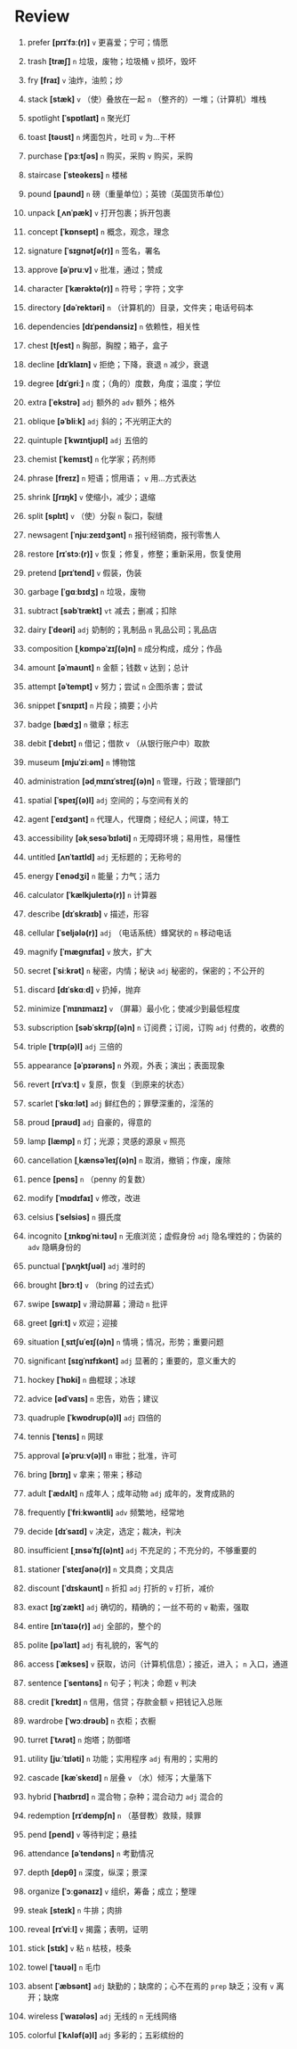 # Review
1. prefer **[prɪˈfɜː(r)]** `v` 更喜爱；宁可；情愿

2. trash **[træʃ]** `n` 垃圾，废物；垃圾桶 `v` 损坏，毁坏

3. fry **[fraɪ]** `v` 油炸，油煎；炒

4. stack **[stæk]** `v` （使）叠放在一起 `n` （整齐的）一堆；（计算机）堆栈

5. spotlight **[ˈspɒtlaɪt]** `n` 聚光灯

6. toast **[təʊst]** `n` 烤面包片，吐司 `v` 为...干杯

7. purchase **[ˈpɜːtʃəs]** `n` 购买，采购 `v` 购买，采购

8. staircase **[ˈsteəkeɪs]** `n` 楼梯

9. pound **[paʊnd]** `n` 磅（重量单位）；英镑（英国货币单位）

10. unpack **[ˌʌnˈpæk]** `v` 打开包裹；拆开包裹

11. concept **[ˈkɒnsept]** `n` 概念，观念，理念

12. signature **[ˈsɪɡnətʃə(r)]** `n` 签名，署名

13. approve **[əˈpruːv]** `v` 批准，通过；赞成

14. character **[ˈkærəktə(r)]** `n` 符号；字符；文字

15. directory **[dəˈrektəri]** `n` （计算机的）目录，文件夹；电话号码本

16. dependencies **[dɪˈpendənsiz]** `n` 依赖性，相关性

17. chest **[tʃest]** `n` 胸部，胸膛；箱子，盒子

18. decline **[dɪˈklaɪn]** `v` 拒绝；下降，衰退 `n` 减少，衰退

19. degree **[dɪˈɡriː]** `n` 度；（角的）度数，角度；温度；学位

20. extra **[ˈekstrə]** `adj` 额外的 `adv` 额外；格外

21. oblique **[əˈbliːk]** `adj` 斜的；不光明正大的

22. quintuple **[ˈkwɪntjʊpl]** `adj` 五倍的

23. chemist **[ˈkemɪst]** `n` 化学家；药剂师

24. phrase **[freɪz]** `n` 短语；惯用语； `v` 用...方式表达

25. shrink **[ʃrɪŋk]** `v` 使缩小，减少；退缩

26. split **[splɪt]** `v` （使）分裂 `n` 裂口，裂缝

27. newsagent **[ˈnjuːzeɪdʒənt]** `n` 报刊经销商，报刊零售人

28. restore **[rɪˈstɔː(r)]** `v` 恢复；修复，修整；重新采用，恢复使用

29. pretend **[prɪˈtend]** `v` 假装，伪装

30. garbage **[ˈɡɑːbɪdʒ]** `n` 垃圾，废物

31. subtract **[səbˈtrækt]** `vt` 减去；删减；扣除

32. dairy **[ˈdeəri]** `adj` 奶制的；乳制品 `n` 乳品公司；乳品店

33. composition **[ˌkɒmpəˈzɪʃ(ə)n]** `n` 成分构成，成分；作品

34. amount **[əˈmaʊnt]** `n` 金额；钱数 `v` 达到；总计

35. attempt **[əˈtempt]** `v` 努力；尝试 `n` 企图杀害；尝试

36. snippet **[ˈsnɪpɪt]** `n` 片段；摘要；小片

37. badge **[bædʒ]** `n` 徽章；标志

38. debit **[ˈdebɪt]** `n` 借记；借款 `v` （从银行账户中）取款

39. museum **[mjuˈziːəm]** `n` 博物馆

40. administration **[ədˌmɪnɪˈstreɪʃ(ə)n]** `n` 管理，行政；管理部门

41. spatial **[ˈspeɪʃ(ə)l]** `adj` 空间的；与空间有关的

42. agent **[ˈeɪdʒənt]** `n` 代理人，代理商；经纪人；间谍，特工

43. accessibility **[əkˌsesəˈbɪləti]** `n` 无障碍环境；易用性，易懂性

44. untitled **[ʌnˈtaɪtld]** `adj` 无标题的；无称号的

45. energy **[ˈenədʒi]** `n` 能量；力气；活力

46. calculator **[ˈkælkjuleɪtə(r)]** `n` 计算器

47. describe **[dɪˈskraɪb]** `v` 描述，形容

48. cellular **[ˈseljələ(r)]** `adj` （电话系统）蜂窝状的 `n` 移动电话

49. magnify **[ˈmæɡnɪfaɪ]** `v` 放大，扩大

50. secret **[ˈsiːkrət]** `n` 秘密，内情；秘诀 `adj` 秘密的，保密的；不公开的

51. discard **[dɪˈskɑːd]** `v` 扔掉，抛弃

52. minimize **[ˈmɪnɪmaɪz]** `v` （屏幕）最小化；使减少到最低程度

53. subscription **[səbˈskrɪpʃ(ə)n]** `n` 订阅费；订阅，订购 `adj` 付费的，收费的

54. triple **[ˈtrɪp(ə)l]** `adj` 三倍的

55. appearance **[əˈpɪərəns]** `n` 外观，外表；演出；表面现象

56. revert **[rɪˈvɜːt]** `v` 复原，恢复（到原来的状态）

57. scarlet **[ˈskɑːlət]** `adj` 鲜红色的；罪孽深重的，淫荡的

58. proud **[praʊd]** `adj` 自豪的，得意的

59. lamp **[læmp]** `n` 灯；光源；灵感的源泉 `v` 照亮

60. cancellation **[ˌkænsəˈleɪʃ(ə)n]** `n` 取消，撤销；作废，废除

61. pence **[pens]** `n` （penny 的复数）

62. modify **[ˈmɒdɪfaɪ]** `v` 修改，改进

63. celsius **[ˈselsiəs]** `n` 摄氏度

64. incognito **[ˌɪnkɒɡˈniːtəʊ]** `n` 无痕浏览；虚假身份 `adj` 隐名埋姓的；伪装的 `adv` 隐瞒身份的

65. punctual **[ˈpʌŋktʃuəl]** `adj` 准时的

66. brought **[brɔːt]** `v` （bring 的过去式）

67. swipe **[swaɪp]** `v` 滑动屏幕；滑动 `n` 批评

68. greet **[ɡriːt]** `v` 欢迎；迎接

69. situation **[ˌsɪtʃuˈeɪʃ(ə)n]** `n` 情境；情况，形势；重要问题

70. significant **[sɪɡˈnɪfɪkənt]** `adj` 显著的；重要的，意义重大的

71. hockey **[ˈhɒki]** `n` 曲棍球；冰球

72. advice **[ədˈvaɪs]** `n` 忠告，劝告；建议

73. quadruple **[ˈkwɒdrʊp(ə)l]** `adj` 四倍的

74. tennis **[ˈtenɪs]** `n` 网球

75. approval **[əˈpruːv(ə)l]** `n` 审批；批准，许可

76. bring **[brɪŋ]** `v` 拿来；带来；移动

77. adult **[ˈædʌlt]** `n` 成年人；成年动物 `adj` 成年的，发育成熟的

78. frequently **[ˈfriːkwəntli]** `adv` 频繁地，经常地

79. decide **[dɪˈsaɪd]** `v` 决定，选定；裁决，判决

80. insufficient **[ˌɪnsəˈfɪʃ(ə)nt]** `adj` 不充足的；不充分的，不够重要的

81. stationer **[ˈsteɪʃənə(r)]** `n` 文具商；文具店

82. discount **[ˈdɪskaʊnt]** `n` 折扣 `adj` 打折的 `v` 打折，减价

83. exact **[ɪɡˈzækt]** `adj` 确切的，精确的；一丝不苟的 `v` 勒索，强取

84. entire **[ɪnˈtaɪə(r)]** `adj` 全部的，整个的

85. polite **[pəˈlaɪt]** `adj` 有礼貌的，客气的

86. access **[ˈækses]** `v` 获取，访问（计算机信息）；接近，进入； `n` 入口，通道

87. sentence **[ˈsentəns]** `n` 句子；判决；命题 `v` 判决

88. credit **[ˈkredɪt]** `n` 信用，信贷；存款金额 `v` 把钱记入总账

89. wardrobe **[ˈwɔːdrəʊb]** `n` 衣柜；衣橱

90. turret **[ˈtʌrət]** `n` 炮塔；防御塔

91. utility **[juːˈtɪləti]** `n` 功能；实用程序 `adj` 有用的；实用的

92. cascade **[kæˈskeɪd]** `n` 层叠 `v` （水）倾泻；大量落下

93. hybrid **[ˈhaɪbrɪd]** `n` 混合物；杂种；混合动力 `adj` 混合的

94. redemption **[rɪˈdempʃn]** `n` （基督教）救赎，赎罪

95. pend **[pend]** `v` 等待判定；悬挂

96. attendance **[əˈtendəns]** `n` 考勤情况

97. depth **[depθ]** `n` 深度，纵深；景深

98. organize **[ˈɔːɡənaɪz]** `v` 组织，筹备；成立；整理

99. steak **[steɪk]** `n` 牛排；肉排

100. reveal **[rɪˈviːl]** `v` 揭露；表明，证明

101. stick **[stɪk]** `v` 粘 `n` 枯枝，枝条

102. towel **[ˈtaʊəl]** `n` 毛巾

103. absent **[ˈæbsənt]** `adj` 缺勤的；缺席的；心不在焉的 `prep` 缺乏；没有 `v` 离开；缺席

104. wireless **[ˈwaɪələs]** `adj` 无线的 `n` 无线网络

105. colorful **[ˈkʌləf(ə)l]** `adj` 多彩的；五彩缤纷的

